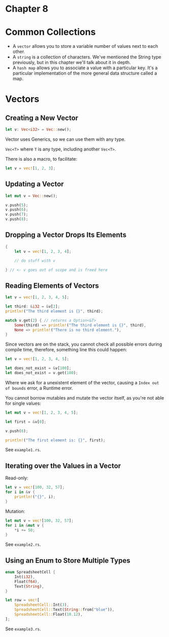 # Chapter 8

# Common Collections

* A `vector` allows you to store a variable number of values next to each other.
* A `string` is a collection of characters. We've mentioned the String type previously, but in this chapter we'll talk about it in depth.
* A `hash map` allows you to associate a value with a particular key. It's a particular implementation of the more general data structure called a map.

# Vectors

## Creating a New Vector

```rust
let v: Vec<i32> = Vec::new();
```

Vector uses Generics, so we can use them with any type.

`Vec<T>` where `T` is any type, including another `Vec<T>`.

There is also a macro, to facilitate:

```rust
let v = vec![1, 2, 3];
```

## Updating a Vector

```rust
let mut v = Vec::new();

v.push(5);
v.push(6);
v.push(7);
v.push(8);
```

## Dropping a Vector Drops Its Elements

```rust
{
    let v = vec![1, 2, 3, 4];

    // do stuff with v

} // <- v goes out of scope and is freed here
```

## Reading Elements of Vectors

```rust
let v = vec![1, 2, 3, 4, 5];

let third: &i32 = &v[2];
println!("The third element is {}", third);

match v.get(2) { // returns a Option<&T>
    Some(third) => println!("The third element is {}", third),
    None => println!("There is no third element."),
}
```

Since vectors are on the stack, you cannot check all possible errors during compile time, therefore, something line this could happen:

```rust
let v = vec![1, 2, 3, 4, 5];

let does_not_exist = &v[100];
let does_not_exist = v.get(100);
```

Where we ask for a unexistent element of the vector, causing a `Index out of bounds` error, a Runtime error.

You cannot borrow mutables and mutate the vector itself, as you're not able for single values:

```rust
let mut v = vec![1, 2, 3, 4, 5];

let first = &v[0];

v.push(6);

println!("The first element is: {}", first);
```

See `example1.rs`.

## Iterating over the Values in a Vector

Read-only:

```rust
let v = vec![100, 32, 57];
for i in &v {
    println!("{}", i);
}
```

Mutation:

```rust
let mut v = vec![100, 32, 57];
for i in &mut v {
    *i += 50;
}
```

See `example2.rs`.

## Using an Enum to Store Multiple Types

```rust
enum SpreadsheetCell {
    Int(i32),
    Float(f64),
    Text(String),
}

let row = vec![
    SpreadsheetCell::Int(3),
    SpreadsheetCell::Text(String::from("blue")),
    SpreadsheetCell::Float(10.12),
];
```

See `example3.rs`.
